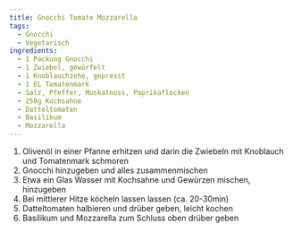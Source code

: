 ```yaml
---
title: Gnocchi Tomate Mozzarella
tags:
  - Gnocchi
  - Vegetarisch
ingredients:
  - 1 Packung Gnocchi
  - 1 Zwiebel, gewürfelt
  - 1 Knoblauchzehe, gepresst
  - 1 EL Tomatenmark
  - Salz, Pfeffer, Muskatnuss, Paprikaflocken
  - 250g Kochsahne
  - Datteltomaten
  - Basilikum
  - Mozzarella
---
```

1. Olivenöl in einer Pfanne erhitzen und darin die Zwiebeln mit Knoblauch und
   Tomatenmark schmoren
2. Gnocchi hinzugeben und alles zusammenmischen
3. Etwa ein Glas Wasser mit Kochsahne und Gewürzen mischen, hinzugeben
4. Bei mittlerer Hitze köcheln lassen lassen (ca. 20-30min)
5. Datteltomaten halbieren und drüber geben, leicht kochen
6. Basilikum und Mozzarella zum Schluss oben drüber geben
